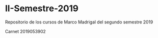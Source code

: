 # II-Semestre-2019
Repositorio de los cursos de Marco Madrigal del segundo semestre 2019

Carnet 2019053902
